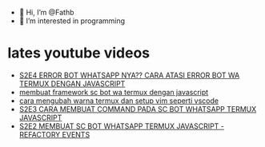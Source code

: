 - 👋 Hi, I’m @Fathb
- 👀 I’m interested in programming

# lates youtube videos
<!-- YOUTUBE:START -->
- [S2E4 ERROR BOT WHATSAPP NYA?? CARA ATASI ERROR BOT WA TERMUX DENGAN JAVASCRIPT](https://www.youtube.com/watch?v=eMVXIXiy0pg)
- [membuat framework sc bot wa termux dengan javascript](https://www.youtube.com/watch?v=9zvCGpNAiYc)
- [cara mengubah warna termux dan setup vim seperti vscode](https://www.youtube.com/watch?v=csVFk20b4oU)
- [S2E3 CARA MEMBUAT COMMAND PADA SC BOT WHATSAPP TERMUX JAVASCRIPT](https://www.youtube.com/watch?v=VDQqY7qDYcE)
- [S2E2 MEMBUAT SC BOT WHATSAPP TERMUX JAVASCRIPT - REFACTORY EVENTS](https://www.youtube.com/watch?v=dOV1iPdDrd0)
<!-- YOUTUBE:END -->

<!---
Fathb/Fathb is a ✨ special ✨ repository because its `README.md` (this file) appears on your GitHub profile.
You can click the Preview link to take a look at your changes.
--->
